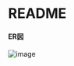 # README

#### ER図
![image](https://github.com/Dingu-suke/ShareSuke_47_team/assets/139987339/c3aa35aa-c1bf-4faf-96d6-77d5144d6407)
